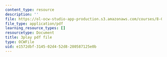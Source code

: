 ```yaml
---
content_type: resource
description: ''
file: https://ol-ocw-studio-app-production.s3.amazonaws.com/courses/8-01sc-classical-mechanics-fall-2016/e1572dbf314502d452d8280587125e0b_1UD560RQ684.pdf
file_type: application/pdf
learning_resource_types: []
resourcetype: Document
title: 3play pdf file
type: OCWFile
uid: e1572dbf-3145-02d4-52d8-280587125e0b
---
```

